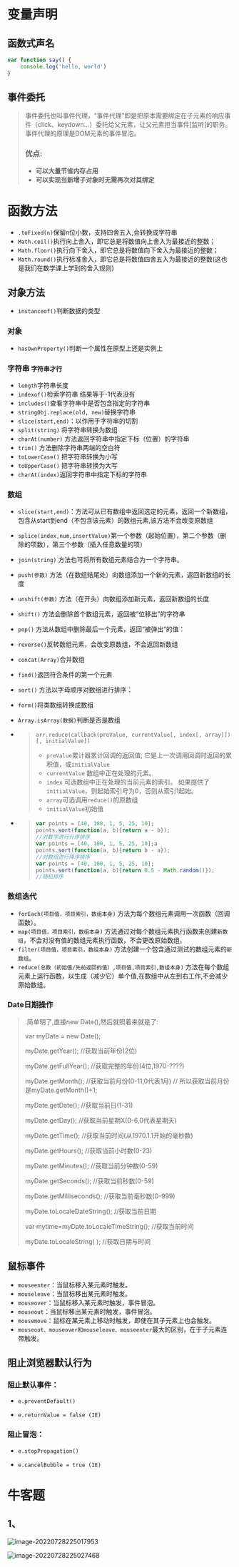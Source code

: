 # 变量声明

## 函数式声名

```js
var function say() {
    console.log('hello, world')
}
```

## 事件委托

> 事件委托也叫事件代理，“事件代理”即是把原本需要绑定在子元素的响应事件（click、keydown…）委托给父元素，让父元素担当事件[监听]的职务。事件代理的原理是DOM元素的事件冒泡。
>
> ### 优点:
>
> - **可以大量节省内存占用**
> - **可以实现当新增子对象时无需再次对其绑定**

# 函数方法

- `.toFixed(n)`保留n位小数，支持四舍五入,会转换成字符串
- `Math.ceil()`执行向上舍入，即它总是将数值向上舍入为最接近的整数；
- `Math.floor()`执行向下舍入，即它总是将数值向下舍入为最接近的整数； 
- `Math.round()`执行标准舍入，即它总是将数值四舍五入为最接近的整数(这也是我们在数学课上学到的舍入规则)

 

## 对象方法

- `instanceof()`判断数据的类型

### 对象

- `hasOwnProperty()`判断一个属性在原型上还是实例上

### 字符串 `字符串才行`

- `length`字符串长度
- `indexof()`检索字符串 结果等于-1代表没有
- `includes()`查看字符串中是否包含指定的字符串
- `stringObj.replace(old, new)`替换字符串
- `slice(start,end)`：以作用于字符串的切割
- `split(string)` 将字符串转换为数组
- `charAt(number)` 方法返回字符串中指定下标（位置）的字符串
- `trim()` 方法删除字符串两端的空白符
- `toLowerCase()` 把字符串转换为小写
- `toUpperCase()` 把字符串转换为大写
- `charAt(index)`返回字符串中指定下标的字符串

### 数组



- `slice(start,end)`：方法可从已有数组中返回选定的元素，返回一个新数组，包含从start到end（不包含该元素）的数组元素,该方法不会改变原数组

- `splice(index,num,insertValue)`第一个参数（起始位置），第二个参数（删除的项数），第三个参数（插入任意数量的项）

- `join(string)` 方法也可将所有数组元素结合为一个字符串。

- `push(参数)` 方法（在数组结尾处）向数组添加一个新的元素，返回新数组的长度

- `unshift(参数)` 方法（在开头）向数组添加新元素，返回新数组的长度

- `shift()` 方法会删除首个数组元素，返回被“位移出”的字符串

- `pop()` 方法从数组中删除最后一个元素，返回“被弹出”的值：

- `reverse()`反转数组元素，会改变原数组，不会返回新数组

- `concat(Array)`合并数组

- `find()`返回符合条件的第一个元素

- `sort()` 方法以字母顺序对数组进行排序：

- `form()`将类数组转换成数组

- `Array.isArray(数据)`判断是否是数组

- > `arr.reduce(callback(preValue, currentValue[, index[, array]])[, initialValue])`
  >
  > - `preValue`累计器累计回调的返回值; 它是上一次调用回调时返回的累积值，或`initialValue`
  > - `currentValue` 数组中正在处理的元素。
  > - `index` 可选数组中正在处理的当前元素的索引。 如果提供了`initialValue`，则起始索引号为0，否则从索引1起始。
  > - `array`可选调用`reduce()`的原数组
  > - `initialValue`初始值

- > ```jsx
  > var points = [40, 100, 1, 5, 25, 10];
  > points.sort(function(a, b){return a - b}); 
  > //对数字进行升序排序
  > var points = [40, 100, 1, 5, 25, 10];a
  > points.sort(function(a, b){return b - a});
  > //对数组进行降序排序
  > var points = [40, 100, 1, 5, 25, 10];
  > points.sort(function(a, b){return 0.5 - Math.random()}); 
  > //随机排序
  > ```

### 数组迭代

- `forEach(项目值，项目索引，数组本身)` 方法为每个数组元素调用一次函数（回调函数）。
- `map(项目值，项目索引，数组本身)` 方法通过对每个数组元素执行函数来创建`新数组`，不会对没有值的数组元素执行函数，不会更改原始数组。
- `filter(项目值，项目索引，数组本身)` 方法创建一个包含通过测试的数组元素的`新数组`。
- `reduce(总数（初始值/先前返回的值）,项目值,项目索引,数组本身)` 方法在每个数组元素上运行函数，以生成（减少它）单个值,在数组中从左到右工作,不会减少原始数组。

### Date日期操作

> .简单明了,直接new Date(),然后就照着来就是了:
>
> var myDate = new Date(); 
>
> myDate.getYear(); //获取当前年份(2位) 
>
> myDate.getFullYear(); //获取完整的年份(4位,1970-????) 
>
> myDate.getMonth(); //获取当前月份(0-11,0代表1月) // 所以获取当前月份是myDate.getMonth()+1; 
>
> myDate.getDate(); //获取当前日(1-31) 
>
> myDate.getDay(); //获取当前星期X(0-6,0代表星期天) 
>
> myDate.getTime(); //获取当前时间(从1970.1.1开始的毫秒数) 
>
> myDate.getHours(); //获取当前小时数(0-23) 
>
> myDate.getMinutes(); //获取当前分钟数(0-59) 
>
> myDate.getSeconds(); //获取当前秒数(0-59) 
>
> myDate.getMilliseconds(); //获取当前毫秒数(0-999) 
>
> myDate.toLocaleDateString(); //获取当前日期 
>
> var mytime=myDate.toLocaleTimeString(); //获取当前时间 
>
> myDate.toLocaleString( ); //获取日期与时间 

## 鼠标事件

- `mouseenter`：当鼠标移入某元素时触发。
- `mouseleave`：当鼠标移出某元素时触发。
- `mouseover`：当鼠标移入某元素时触发，事件冒泡。
- `mouseout`：当鼠标移出某元素时触发，事件冒泡。
- `mousemove`：鼠标在某元素上移动时触发，即使在其子元素上也会触发。
- `mouseout、mouseover和mouseleave、mouseenter`最大的区别，在于子元素连带触发。

## 阻止浏览器默认行为

### 阻止默认事件：

- `e.preventDefault()`

- `e.returnValue = false (IE)`

### 阻止冒泡：

- `e.stopPropagation()`

- `e.cancelBubble = true (IE)`

# 牛客题

## 1、

![image-20220728225017953](C:\Users\Administrator\AppData\Roaming\Typora\typora-user-images\image-20220728225017953.png)

![image-20220728225027468](C:\Users\Administrator\AppData\Roaming\Typora\typora-user-images\image-20220728225027468.png)